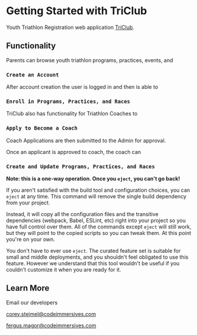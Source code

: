 # Getting Started with TriClub

Youth Triathlon Registration web application [TriClub](https://triclubfrontend.herokuapp.com/).

## Functionality

Parents can browse youth triathlon programs, practices, events, and

### `Create an Account`

After account creation the user is logged in and then is able to

### `Enroll in Programs, Practices, and Races`

TriClub also has functionality for Triathlon Coaches to

### `Apply to Become a Coach`

Coach Applications are then submitted to the Admin for approval.

Once an applicant is approved to coach, the coach can

### `Create and Update Programs, Practices, and Races`

**Note: this is a one-way operation. Once you `eject`, you can't go back!**

If you aren't satisfied with the build tool and configuration choices, you can `eject` at any time. This command will remove the single build dependency from your project.

Instead, it will copy all the configuration files and the transitive dependencies (webpack, Babel, ESLint, etc) right into your project so you have full control over them. All of the commands except `eject` will still work, but they will point to the copied scripts so you can tweak them. At this point you're on your own.

You don't have to ever use `eject`. The curated feature set is suitable for small and middle deployments, and you shouldn't feel obligated to use this feature. However we understand that this tool wouldn't be useful if you couldn't customize it when you are ready for it.

## Learn More

Email our developers

[corey.steimel@codeimmersives.com](mailto:corey.steimel@codeimmersives.com)

[fergus.magor@codeimmersives.com](mailto:fergus.magor@codeimmersives.com)
